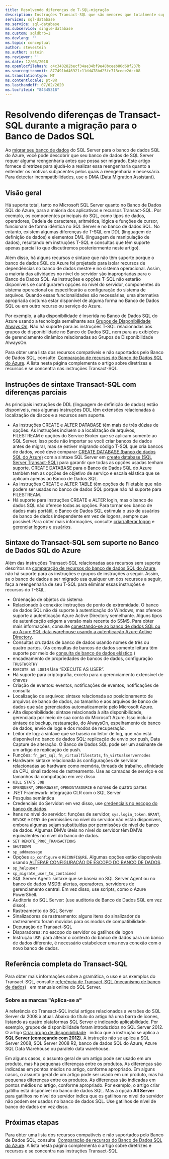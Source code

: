 ```yaml
---
title: Resolvendo diferenças de T-SQL-migração
description: Instruções Transact-SQL que são menores que totalmente suportadas no banco de dados SQL do Azure.
services: sql-database
ms.service: sql-database
ms.subservice: single-database
ms.custom: sqldbrb=1
ms.devlang: ''
ms.topic: conceptual
author: stevestein
ms.author: sstein
ms.reviewer: ''
ms.date: 12/03/2018
ms.openlocfilehash: c4c340282becf34ae34bf9e48bceeb86d68f237b
ms.sourcegitcommit: 877491bd46921c11dd478bd25fc718ceee2dcc08
ms.translationtype: MT
ms.contentlocale: pt-BR
ms.lasthandoff: 07/02/2020
ms.locfileid: "84345318"
---
```

# <a name="resolving-transact-sql-differences-during-migration-to-sql-database"></a>Resolvendo diferenças de Transact-SQL durante a migração para o Banco de Dados SQL

Ao [migrar seu banco de dados](migrate-to-database-from-sql-server.md) do SQL Server para o banco de dados SQL do Azure, você pode descobrir que seu banco de dados de SQL Server requer alguma reengenharia antes que possa ser migrado. Este artigo fornece diretrizes para ajudá-lo a realizar essa reengenharia quanto a entender os motivos subjacentes pelos quais a reengenharia é necessária. Para detectar incompatibilidades, use o [DMA (Data Migration Assistant)](https://www.microsoft.com/download/details.aspx?id=53595).

## <a name="overview"></a>Visão geral

Há suporte total, tanto no Microsoft SQL Server quanto no Banco de Dados SQL do Azure, para a maioria dos aplicativos e recursos Transact-SQL. Por exemplo, os componentes principais do SQL, como tipos de dados, operadores, Cadeia de caracteres, aritmética, lógica e funções de cursor, funcionam de forma idêntica no SQL Server e no banco de dados SQL. No entanto, existem algumas diferenças de T-SQL em DDL (linguagem de definição de dados) e elementos DML (linguagem de manipulação de dados), resultando em instruções T-SQL e consultas que têm suporte apenas parcial (o que discutiremos posteriormente neste artigo).

Além disso, há alguns recursos e sintaxe que não têm suporte porque o banco de dados SQL do Azure foi projetado para isolar recursos de dependências no banco de dados mestre e no sistema operacional. Assim, a maioria das atividades no nível do servidor são inapropriadas para o Banco de Dados SQL. As instruções e opções T-SQL não estarão disponíveis se configurarem opções no nível do servidor, componentes do sistema operacional ou especificarão a configuração do sistema de arquivos. Quando essas funcionalidades são necessárias, uma alternativa apropriada costuma estar disponível de alguma forma no Banco de Dados SQL ou em outro recurso ou serviço do Azure.

Por exemplo, a alta disponibilidade é inserida no Banco de Dados SQL do Azure usando a tecnologia semelhante aos [Grupos de Disponibilidade Always On](https://docs.microsoft.com/sql/database-engine/availability-groups/windows/always-on-availability-groups-sql-server). Não há suporte para as instruções T-SQL relacionadas aos grupos de disponibilidade no Banco de Dados SQL nem para as exibições de gerenciamento dinâmico relacionadas ao Grupos de Disponibilidade AlwaysOn.

Para obter uma lista dos recursos compatíveis e não suportados pelo Banco de Dados SQL, consulte  [Comparação de recursos do Banco de Dados SQL do Azure](features-comparison.md). A lista nesta página complementa o artigo sobre diretrizes e recursos e se concentra nas instruções Transact-SQL.

## <a name="transact-sql-syntax-statements-with-partial-differences"></a>Instruções de sintaxe Transact-SQL com diferenças parciais

As principais instruções de DDL (linguagem de definição de dados) estão disponíveis, mas algumas instruções DDL têm extensões relacionadas à localização de discos e a recursos sem suporte.

- As instruções CREATE e ALTER DATABASE têm mais de três dúzias de opções. As instruções incluem o a localização de arquivos, FILESTREAM e opções do Service Broker que se aplicam somente ao SQL Server. Isso pode não importar se você criar bancos de dados antes de migrar, mas se estiver migrando código T-SQL que cria bancos de dados, você deve comparar [CREATE DATABASE (banco de dados SQL do Azure)](https://msdn.microsoft.com/library/dn268335.aspx) com a sintaxe SQL Server em [create database (SQL Server Transact-SQL)](https://msdn.microsoft.com/library/ms176061.aspx) para garantir que todas as opções usadas tenham suporte. CREATE DATABASE para o Banco de Dados SQL do Azure também tem as opções de objetivo de serviço e escala elástica que se aplicam apenas ao Banco de Dados SQL.
- As instruções CREATE e ALTER TABLE têm opções de Filetable que não podem ser usadas no banco de dados SQL porque não há suporte para FILESTREAM.
- Há suporte para instruções CREATE e ALTER login, mas o banco de dados SQL não oferece todas as opções. Para tornar seu banco de dados mais portátil, o Banco de Dados SQL estimula o uso de usuários de banco de dados independente em vez de logons, sempre que possível. Para obter mais informações, consulte [criar/alterar logon](https://docs.microsoft.com/sql/t-sql/statements/alter-login-transact-sql) e [gerenciar logons e usuários](logins-create-manage.md).

## <a name="transact-sql-syntax-not-supported-in-azure-sql-database"></a>Sintaxe do Transact-SQL sem suporte no Banco de Dados SQL do Azure

Além das instruções Transact-SQL relacionadas aos recursos sem suporte descritos na [comparação de recursos do banco de dados SQL do Azure](features-comparison.md), não há suporte para as instruções e grupos de instruções a seguir. Assim, se o banco de dados a ser migrado usa qualquer um dos recursos a seguir, faça a reengenharia de seu T-SQL para eliminar essas instruções e recursos do T-SQL.

- Ordenação de objetos do sistema
- Relacionado à conexão: instruções de ponto de extremidade. O banco de dados SQL não dá suporte à autenticação do Windows, mas oferece suporte à autenticação Azure Active Directory semelhante. Alguns tipos de autenticação exigem a versão mais recente do SSMS. Para obter mais informações, consulte [conectando-se ao banco de dados SQL ou ao Azure SQL data warehouse usando a autenticação Azure Active Directory](authentication-aad-overview.md).
- Consultas cruzadas de banco de dados usando nomes de três ou quatro partes. (As consultas de bancos de dados somente leitura têm suporte por meio de [consulta de banco de dados elástico](elastic-query-overview.md).)
- encadeamento de propriedades de bancos de dados, configuração `TRUSTWORTHY`
- `EXECUTE AS LOGIN` Use “EXECUTE AS USER”.
- Há suporte para criptografia, exceto para o gerenciamento extensível de chaves
- Criação de eventos: eventos, notificações de eventos, notificações de consulta
- Localização de arquivos: sintaxe relacionada ao posicionamento de arquivos de banco de dados, ao tamanho e aos arquivos de banco de dados que são gerenciados automaticamente pelo Microsoft Azure.
- Alta disponibilidade: sintaxe relacionada à alta disponibilidade, gerenciada por meio de sua conta do Microsoft Azure. Isso inclui a sintaxe de backup, restauração, do AlwaysOn, espelhamento de banco de dados, envio de logs e dos modos de recuperação.
- Leitor de log: a sintaxe que se baseia no leitor de log, que não está disponível no banco de dados SQL: replicação de envio por push, Data Capture de alteração. O Banco de Dados SQL pode ser um assinante de um artigo de replicação de push.
- Funções: `fn_get_sql`, `fn_virtualfilestats`, `fn_virtualservernodes`
- Hardware: sintaxe relacionada às configurações de servidor relacionadas ao hardware como memória, threads de trabalho, afinidade da CPU, sinalizadores de rastreamento. Use as camadas de serviço e os tamanhos da computação em vez disso.
- `KILL STATS JOB`
- `OPENQUERY`, `OPENROWSET`, `OPENDATASOURCE` e nomes de quatro partes
- .NET Framework: integração CLR com o SQL Server
- Pesquisa semântica
- Credenciais do Servidor: em vez disso, use [credenciais no escopo do banco de dados](https://msdn.microsoft.com/library/mt270260.aspx).
- Itens no nível do servidor: funções de servidor, `sys.login_token`. `GRANT`, `REVOKE` e `DENY` de permissões no nível do servidor não estão disponíveis, embora algumas sejam substituídas por permissões de nível de banco de dados. Algumas DMVs úteis no nível do servidor têm DMVs equivalentes no nível do banco de dados.
- `SET REMOTE_PROC_TRANSACTIONS`
- `SHUTDOWN`
- `sp_addmessage`
- Opções `sp_configure` e `RECONFIGURE`. Algumas opções estão disponíveis usando [ALTERAR CONFIGURAÇÃO DE ESCOPO DO BANCO DE DADOS](https://msdn.microsoft.com/library/mt629158.aspx).
- `sp_helpuser`
- `sp_migrate_user_to_contained`
- SQL Server Agent: sintaxe que se baseia no SQL Server Agent ou no banco de dados MSDB: alertas, operadores, servidores de gerenciamento central. Em vez disso, use scripts, como o Azure PowerShell.
- Auditoria do SQL Server: (use auditoria de Banco de Dados SQL em vez disso).
- Rastreamento do SQL Server
- Sinalizadores de rastreamento: alguns itens do sinalizador de rastreamento foram movidos para os modos de compatibilidade.
- Depuração de Transact-SQL
- Disparadores: no escopo do servidor ou gatilhos de logon
- Instrução `USE`: para alterar o contexto do banco de dados para um banco de dados diferente, é necessário estabelecer uma nova conexão com o novo banco de dados.

## <a name="full-transact-sql-reference"></a>Referência completa do Transact-SQL

Para obter mais informações sobre a gramática, o uso e os exemplos do Transact-SQL, consulte [referência de Transact-SQL (mecanismo de banco de dados)](https://msdn.microsoft.com/library/bb510741.aspx)   em manuais online do SQL Server.

### <a name="about-the-applies-to-tags"></a>Sobre as marcas "Aplica-se a"

A referência do Transact-SQL inclui artigos relacionados a versões do SQL Server da 2008 à atual. Abaixo do título do artigo há uma barra de ícones, listando as quatro plataformas SQL Server e indicando aplicabilidade. Por exemplo, grupos de disponibilidade foram introduzidos no SQL Server 2012. O artigo [Criar grupo de disponibilidade](https://msdn.microsoft.com/library/ff878399.aspx)   indica que a instrução se aplica a **SQL Server (começando com 2012)**. A instrução não se aplica a SQL Server 2008, SQL Server 2008 R2, banco de dados SQL do Azure, Azure SQL Data Warehouse ou paralelo data warehouse.

Em alguns casos, o assunto geral de um artigo pode ser usado em um produto, mas há pequenas diferenças entre os produtos. As diferenças são indicadas em pontos médios no artigo, conforme apropriado. Em alguns casos, o assunto geral de um artigo pode ser usado em um produto, mas há pequenas diferenças entre os produtos. As diferenças são indicadas em pontos médios no artigo, conforme apropriado. Por exemplo, o artigo criar gatilho está disponível no banco de dados SQL. Mas a opção **All Server** para gatilhos no nível do servidor indica que os gatilhos no nível do servidor não podem ser usados no banco de dados SQL. Use gatilhos de nível de banco de dados em vez disso.

## <a name="next-steps"></a>Próximas etapas

Para obter uma lista dos recursos compatíveis e não suportados pelo Banco de Dados SQL, consulte  [Comparação de recursos do Banco de Dados SQL do Azure](features-comparison.md). A lista nesta página complementa o artigo sobre diretrizes e recursos e se concentra nas instruções Transact-SQL.
